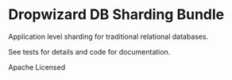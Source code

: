 # Dropwizard DB Sharding Bundle

Application level sharding for traditional relational databases.

See tests for details and code for documentation.

Apache Licensed

